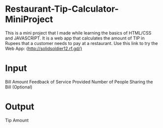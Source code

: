 # Restaurant-Tip-Calculator-MiniProject

This is a mini project that I made while learning the basics of HTML/CSS and JAVASCRIPT.
It is a web app that calculates the amount of TIP in Rupees that a customer needs to pay at a restaurant.
Use this link to try the Web App: {http://solidsoldier12.rf.gd/}

# Input

Bill Amount
Feedback of Service Provided
Number of People Sharing the Bill (Optional)

# Output

Tip Amount
